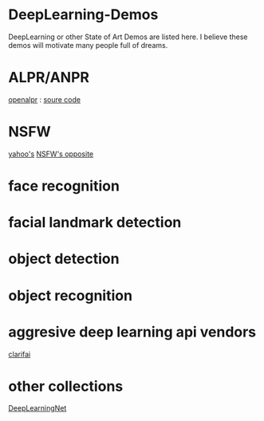 # DeepLearning-Demos
  DeepLearning or other State of Art Demos are listed here. I believe these demos will motivate many people full of dreams.
  
# ALPR/ANPR
[openalpr](http://www.openalpr.com/cloud-api.html) : [soure code](https://github.com/openalpr/openalpr)

# NSFW
[yahoo's](https://github.com/yahoo/open_nsfw)
[NSFW's opposite](https://github.com/ryanjay0/miles-deep)

# face recognition

# facial landmark detection

# object detection

# object recognition

# aggresive deep learning api vendors
[clarifai](https://www.clarifai.com/demo)

# other collections
[DeepLearningNet](http://deeplearning.net/demos/)
